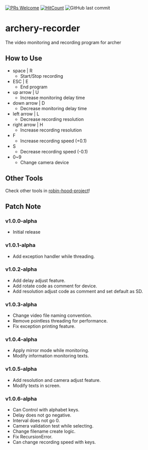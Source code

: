 [![PRs Welcome](https://img.shields.io/badge/PRs-welcome-brightgreen.svg?style=flat-square)](http://makeapullrequest.com)
[![HitCount](http://hits.dwyl.io/nulLeeKH/archery-recorder.svg)](http://hits.dwyl.io/nulLeeKH/archery-recorder)
![GitHub last commit](https://img.shields.io/github/last-commit/nulLeeKH/archery-recorder.svg)

# archery-recorder
The video monitoring and recording program for archer

## How to Use
- space | R
    - Start/Stop recording
- ESC | E
    - End program
- up arrow | U
    - Increase monitoring delay time
- down arrow | D
    - Decrease monitoring delay time
- left arrow | L
    - Decrease recording resolution
- right arrow | H
    - Increase recording resolution
- F
    - Increase recording speed (+0.1)
- S
    - Decrease recording speed (-0.1)
- 0~9
    - Change camera device

## Other Tools
Check other tools in [robin-hood-project](https://github.com/nulLeeKH/robin-hood-project)!

## Patch Note

### v1.0.0-alpha
- Initial release

### v1.0.1-alpha
- Add exception handler while threading.

### v1.0.2-alpha
- Add delay adjust feature.
- Add rotate code as comment for device.
- Add resolution adjust code as comment and set default as SD.

### v1.0.3-alpha
- Change video file naming convention.
- Remove pointless threading for performance.
- Fix exception printing feature.

### v1.0.4-alpha
- Apply mirror mode while monitoring.
- Modify information monitoring texts.

### v1.0.5-alpha
- Add resolution and camera adjust feature.
- Modify texts in screen.

### v1.0.6-alpha
- Can Control with alphabet keys.
- Delay does not go negative.
- Interval does not go 0.
- Camera validation test while selecting.
- Change filename create logic.
- Fix RecursionError.
- Can change recording speed with keys.